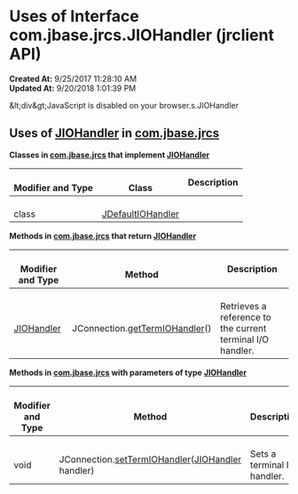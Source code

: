 # Uses of Interface com.jbase.jrcs.JIOHandler (jrclient   API)

**Created At:** 9/25/2017 11:28:10 AM  
**Updated At:** 9/20/2018 1:01:39 PM  

<script type="text/javascript"><!--
    try {
        if (location.href.indexOf('is-external=true') == -1) {
            parent.document.title="Uses of Interface com.jbase.jrcs.JIOHandler (jrclient   API)";
        }
    }
    catch(err) {
    }
//--></script><noscript style="">&amp;lt;div&amp;gt;JavaScript is disabled on your browser.s.JIOHandler</noscript>
## Uses of [JIOHandler](/jrcs/com_jbase_jrcs_JIOHandler "interface in com.jbase.jrcs") in [com.jbase.jrcs](/jrcs/com_jbase_jrcs_package-summary)

**Classes in [com.jbase.jrcs](/jrcs/com_jbase_jrcs_package-summary) that implement [JIOHandler](/jrcs/com_jbase_jrcs_JIOHandler "interface in com.jbase.jrcs")**

| <br>Modifier and Type<br> | <br>Class<br> | Description |
| --- | --- | --- |
| <br>class<br> | <br>[JDefaultIOHandler](/jrcs/com_jbase_jrcs_JDefaultIOHandler "class in com.jbase.jrcs")<br> | <br>| <br>``Default i**mplementation of jRCS I/O handler.**<br> |<br> |





**Methods in [com.jbase.jrcs](/jrcs/com_jbase_jrcs_package-summary) that return [JIOHandler](/jrcs/com_jbase_jrcs_JIOHandler "interface in com.jbase.jrcs")**

| <br>Modifier and Type<br> | <br>Method<br> | Description |
| --- | --- | --- |
| <br>[JIOHandler](/jrcs/com_jbase_jrcs_JIOHandler "interface in com.jbase.jrcs")<br> | <br>JConnection.[getTermIOHandler](/jrcs/com_jbase_jrcs_JConnection#getTermIOHandler-)()<br> | <br>Retrieves a reference to the current terminal I/O handler.<br> |





**Methods in [com.jbase.jrcs](/jrcs/com_jbase_jrcs_package-summary) with parameters of type [JIOHandler](/jrcs/com_jbase_jrcs_JIOHandler "interface in com.jbase.jrcs")**

| <br>Modifier and Type<br> | <br>Method<br> | <br>Description<br> |
| --- | --- | --- |
| <br>void<br> | <br>JConnection.[setTermIOHandler](/jrcs/com_jbase_jrcs_JConnection#setTermIOHandler-com.jbase.jrcs.JIOHandler-)([JIOHandler](/jrcs/com_jbase_jrcs_JIOHandler "interface in com.jbase.jrcs") handler)<br> | <br>Sets a terminal I/O handler.<br> |
<!-- ======= START OF BOTTOM NAVBAR ====== -->
<!--   -->
